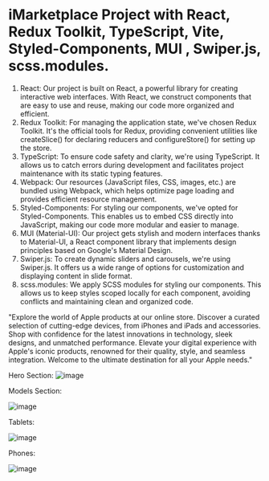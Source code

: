 # iMarketplace Project with React, Redux Toolkit, TypeScript, Vite, Styled-Components, MUI , Swiper.js, scss.modules. 

1. React: Our project is built on React, a powerful library for creating interactive web interfaces. With React, we construct components that are easy to use and reuse, making our code more organized and efficient.
2. Redux Toolkit: For managing the application state, we've chosen Redux Toolkit. It's the official tools for Redux, providing convenient utilities like createSlice() for declaring reducers and configureStore() for setting up the store.
3. TypeScript: To ensure code safety and clarity, we're using TypeScript. It allows us to catch errors during development and facilitates project maintenance with its static typing features.
4. Webpack: Our resources (JavaScript files, CSS, images, etc.) are bundled using Webpack, which helps optimize page loading and provides efficient resource management.
5. Styled-Components: For styling our components, we've opted for Styled-Components. This enables us to embed CSS directly into JavaScript, making our code more modular and easier to manage.
6. MUI (Material-UI): Our project gets stylish and modern interfaces thanks to Material-UI, a React component library that implements design principles based on Google's Material Design.
7. Swiper.js: To create dynamic sliders and carousels, we're using Swiper.js. It offers us a wide range of options for customization and displaying content in slide format.
8. scss.modules: We apply SCSS modules for styling our components. This allows us to keep styles scoped locally for each component, avoiding conflicts and maintaining clean and organized code.


"Explore the world of Apple products at our online store. Discover a curated selection of cutting-edge devices, from iPhones and iPads and accessories. Shop with confidence for the latest innovations in technology, sleek designs, and unmatched performance. Elevate your digital experience with Apple's iconic products, renowned for their quality, style, and seamless integration. Welcome to the ultimate destination for all your Apple needs."

Hero Section:
![image](https://github.com/Chaban1001/iMarketplace/assets/137433410/4c08f6d3-a0f3-44fc-8a08-3b8fe476add6)

Models Section:

![image](https://github.com/Chaban1001/iMarketplace/assets/137433410/0265b7a2-0ef0-4271-bdd6-312d6f4959b9)


Tablets:

![image](https://github.com/Chaban1001/iMarketplace/assets/137433410/d5855c29-cd8d-40aa-a4a0-f1999d133a4f)

Phones:

![image](https://github.com/Chaban1001/iMarketplace/assets/137433410/f0fb8d96-e401-451e-ab12-610e4b071105)



